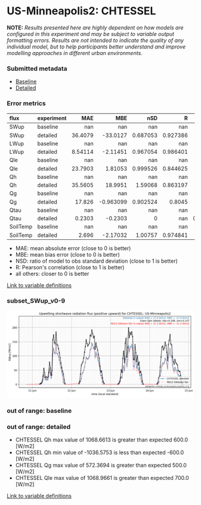 # US-Minneapolis2: CHTESSEL

**NOTE:** *Results presented here are highly dependent on how models are configured in this experiment and may be subject to variable output formatting errors. Results are not intended to indicate the quality of any individual model, but to help participants better understand and improve modelling approaches in different urban environments.*

### Submitted metadata

- [Baseline](CHTESSEL_US-Minneapolis2_baseline_attrs.md)
- [Detailed](CHTESSEL_US-Minneapolis2_detailed_attrs.md)

### Error metrics

| flux     | experiment   |       MAE |        MBE |        nSD |          R |          5th |       95th |       RMSE |      cRMSE |       AMBE |         1-nSD |         1-R |   nSkewness |   nKurtosis |     Overlap |
|:---------|:-------------|----------:|-----------:|-----------:|-----------:|-------------:|-----------:|-----------:|-----------:|-----------:|--------------:|------------:|------------:|------------:|------------:|
| SWup     | baseline     | nan       | nan        | nan        | nan        | nan          | nan        | nan        | nan        | nan        | nan           | nan         | nan         | nan         | nan         |
| SWup     | detailed     |  36.4079  | -33.0127   |   0.687053 |   0.927386 |   1.5575     | 104.654    |  54.2584   |   0.444652 |  33.0127   |   0.312949    |   0.0726141 |   0.0248752 |   0.0697671 |   0.18329   |
| LWup     | baseline     | nan       | nan        | nan        | nan        | nan          | nan        | nan        | nan        | nan        | nan           | nan         | nan         | nan         | nan         |
| LWup     | detailed     |   8.54114 |  -2.11451  |   0.967054 |   0.986401 |   0.291489   |  10.4222   |  12.1836   |   0.165492 |   2.11451  |   0.0329474   |   0.0135991 |   0.658364  |   0.426856  |   0.0566503 |
| Qle      | baseline     | nan       | nan        | nan        | nan        | nan          | nan        | nan        | nan        | nan        | nan           | nan         | nan         | nan         | nan         |
| Qle      | detailed     |  23.7903  |   1.81053  |   0.999526 |   0.844625 |   1.05918    |   3.02002  |  43.0033   |   0.557318 |   1.81053  |   0.000474203 |   0.155375  |   0.114398  |   0.360543  |   0.0480575 |
| Qh       | baseline     | nan       | nan        | nan        | nan        | nan          | nan        | nan        | nan        | nan        | nan           | nan         | nan         | nan         | nan         |
| Qh       | detailed     |  35.5605  |  18.9951   |   1.59068  |   0.863197 |  14.5569     | 116.387    |  59.2664   |   0.885504 |  18.9951   |   0.590675    |   0.136803  |   0.302994  |   0.197742  |   0.199555  |
| Qg       | baseline     | nan       | nan        | nan        | nan        | nan          | nan        | nan        | nan        | nan        | nan           | nan         | nan         | nan         | nan         |
| Qg       | detailed     |  17.826   |  -0.963099 |   0.902524 |   0.8045   |   5.50866    |  24.0344   |  26.8964   |   0.601987 |   0.963099 |   0.0974825   |   0.1955    |   0.485309  |   0.701477  |   0.130493  |
| Qtau     | baseline     | nan       | nan        | nan        | nan        | nan          | nan        | nan        | nan        | nan        | nan           | nan         | nan         | nan         | nan         |
| Qtau     | detailed     |   0.2303  |  -0.2303   |   0        | nan        |   0.00724557 |   0.771555 |   0.354792 | nan        |   0.2303   |   1           | nan         |   1         |   1         |   0.922931  |
| SoilTemp | baseline     | nan       | nan        | nan        | nan        | nan          | nan        | nan        | nan        | nan        | nan           | nan         | nan         | nan         | nan         |
| SoilTemp | detailed     |   2.696   |  -2.17032  |   1.00757  |   0.974841 |   0.942352   |   0.690521 |   3.21974  |   0.225293 |   2.17032  |   0.00757594  |   0.0251593 |   3.53913   |   0.0828899 |   0.194879  |

 - MAE: mean absolute error (close to 0 is better)
 - MBE: mean bias error (close to 0 is better)
 - NSD: ratio of model to obs standard deviation (close to 1 is better)
 - R: Pearson's correlation (close to 1 is better)
 - all others: closer to 0 is better

[Link to variable definitions](../modelattrs/variable_definitions.md)

### <a name="subset_swup_v0-9"></a>subset_SWup_v0-9
[![CHTESSEL_US-Minneapolis2_subset_SWup_v0-9.png](CHTESSEL_US-Minneapolis2_subset_SWup_v0-9.png)](CHTESSEL_US-Minneapolis2_subset_SWup_v0-9.png)

### out of range: baseline


### out of range: detailed

 - CHTESSEL Qh max value of 1068.6613 is greater than expected 600.0 [W/m2]
 - CHTESSEL Qh min value of -1036.5753 is less than expected -600.0 [W/m2]
 - CHTESSEL Qg max value of 572.3694 is greater than expected 500.0 [W/m2]
 - CHTESSEL Qle max value of 1068.9661 is greater than expected 700.0 [W/m2]


[Link to variable definitions](../modelattrs/variable_definitions.md)

